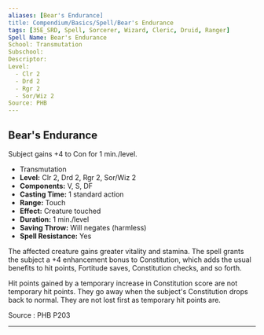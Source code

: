 ```yaml
---
aliases: [Bear's Endurance]
title: Compendium/Basics/Spell/Bear's Endurance
tags: [35E_SRD, Spell, Sorcerer, Wizard, Cleric, Druid, Ranger]
Spell Name: Bear's Endurance
School: Transmutation
Subschool: 
Descriptor: 
Level:
  - Clr 2
  - Drd 2
  - Rgr 2
  - Sor/Wiz 2
Source: PHB
---
```



## Bear's Endurance

Subject gains +4 to Con for 1 min./level.

*   Transmutation
*   **Level:** Clr 2, Drd 2, Rgr 2, Sor/Wiz 2
*   **Components:** V, S, DF
*   **Casting Time:** 1 standard action
*   **Range:** Touch
*   **Effect:** Creature touched
*   **Duration:** 1 min./level
*   **Saving Throw:** Will negates (harmless)
*   **Spell Resistance:** Yes

<p>The affected creature gains greater vitality and stamina. The spell grants the subject a +4 enhancement bonus to Constitution, which adds the usual benefits to hit points, Fortitude saves, Constitution checks, and so forth.</p><p>Hit points gained by a temporary increase in Constitution score are not temporary hit points. They go away when the subject's Constitution drops back to normal. They are not lost first as temporary hit points are.</p>

Source : PHB P203

---
